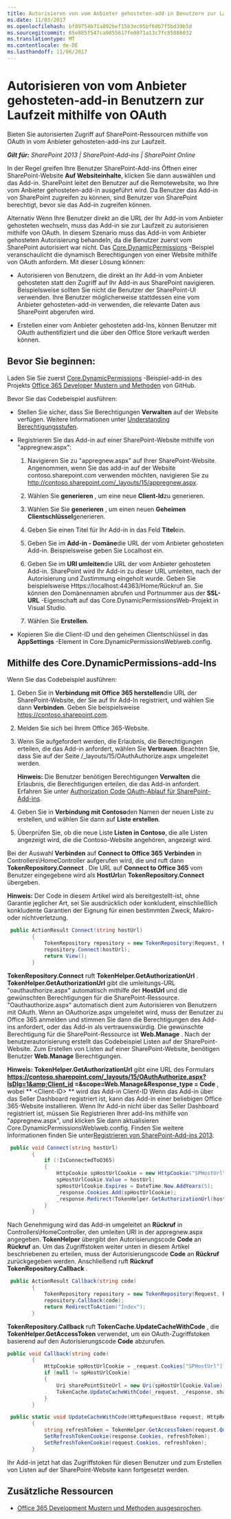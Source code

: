```yaml
---
title: Autorisieren von vom Anbieter gehosteten-add-in Benutzern zur Laufzeit mithilfe von OAuth
ms.date: 11/03/2017
ms.openlocfilehash: bf89754b71a892bef15b3ec05bf60b7f5bd39b5d
ms.sourcegitcommit: 65e885f547ca9055617fe0871a13c7fc85086032
ms.translationtype: MT
ms.contentlocale: de-DE
ms.lasthandoff: 11/06/2017
---
```

# <a name="authorize-provider-hosted-add-in-users-at-run-time-by-using-oauth"></a>Autorisieren von vom Anbieter gehosteten-add-in Benutzern zur Laufzeit mithilfe von OAuth

Bieten Sie autorisierten Zugriff auf SharePoint-Ressourcen mithilfe von OAuth in vom Anbieter gehosteten-add-ins zur Laufzeit.

_**Gilt für:** SharePoint 2013 | SharePoint-Add-ins | SharePoint Online_

In der Regel greifen Ihre Benutzer SharePoint-Add-ins Öffnen einer SharePoint-Website **Auf Websiteinhalte**, klicken Sie dann auswählen und das Add-in. SharePoint leitet den Benutzer auf die Remotewebsite, wo Ihre vom Anbieter gehosteten-add-in ausgeführt wird. Da Benutzer das Add-in von SharePoint zugreifen zu können, sind Benutzer von SharePoint berechtigt, bevor sie das Add-in zugreifen können.

Alternativ Wenn Ihre Benutzer direkt an die URL der Ihr Add-in vom Anbieter gehosteten wechseln, muss das Add-in sie zur Laufzeit zu autorisieren mithilfe von OAuth. In diesem Szenario muss das Add-in vom Anbieter gehosteten Autorisierung behandeln, da die Benutzer zuerst vom SharePoint autorisiert war nicht. Das [Core.DynamicPermissions](https://github.com/SharePoint/PnP/tree/dev/Samples/Core.DynamicPermissions) -Beispiel veranschaulicht die dynamisch Berechtigungen von einer Website mithilfe von OAuth anfordern.
Mit dieser Lösung können:

- Autorisieren von Benutzern, die direkt an Ihr Add-in vom Anbieter gehosteten statt den Zugriff auf Ihr Add-in aus SharePoint navigieren. Beispielsweise sollten Sie nicht die Benutzer der SharePoint-UI verwenden. Ihre Benutzer möglicherweise stattdessen eine vom Anbieter gehosteten-add-in verwenden, die relevante Daten aus SharePoint abgerufen wird.
    
- Erstellen einer vom Anbieter gehosteten add-Ins, können Benutzer mit OAuth authentifiziert und die über den Office Store verkauft werden können.
    
## <a name="before-you-begin"></a>Bevor Sie beginnen:

Laden Sie Sie zuerst [Core.DynamicPermissions](https://github.com/SharePoint/PnP/tree/dev/Samples/Core.DynamicPermissions) -Beispiel-add-in des Projekts [Office 365 Developer Mustern und Methoden](https://github.com/SharePoint/PnP/tree/dev) von GitHub.

Bevor Sie das Codebeispiel ausführen: 

- Stellen Sie sicher, dass Sie Berechtigungen **Verwalten** auf der Website verfügen. Weitere Informationen unter [Understanding Berechtigungsstufen](https://support.office.com/article/Understanding-permission-levels-87ECBB0E-6550-491A-8826-C075E4859848).
    
- Registrieren Sie das Add-in auf einer SharePoint-Website mithilfe von "appregnew.aspx": 
    
    1. Navigieren Sie zu "appregnew.aspx" auf Ihrer SharePoint-Website. Angenommen, wenn Sie das add-in auf der Website contoso.sharepoint.com verwenden möchten, navigieren Sie zu http://contoso.sharepoint.com/_layouts/15/appregnew.aspx.
    
    2. Wählen Sie **generieren** , um eine neue **Client-Id**zu generieren.
    
    3. Wählen Sie Sie **generieren** , um einen neuen **Geheimen Clientschlüssel**generieren. 
    
    4. Geben Sie einen Titel für Ihr Add-in in das Feld **Titel**ein.
    
    5. Geben Sie im **Add-in - Domäne**die URL der vom Anbieter gehosteten Add-in. Beispielsweise geben Sie Localhost ein. 
    
    6. Geben Sie im **URI umleiten**die URL der vom Anbieter gehosteten Add-in. SharePoint wird Ihr Add-in zu dieser URL umleiten, nach der Autorisierung und Zustimmung eingeholt wurde. Geben Sie beispielsweise Https://localhost:44363/Home/Rückruf an. Sie können den Domänennamen abrufen und Portnummer aus der **SSL-URL** -Eigenschaft auf das Core.DynamicPermissionsWeb-Projekt in Visual Studio.
    
    7. Wählen Sie **Erstellen**. 
    
- Kopieren Sie die Client-ID und den geheimen Clientschlüssel in das **AppSettings** -Element in Core.DynamicPermissionsWeb\web.config.

## <a name="using-the-coredynamicpermissions-add-in"></a>Mithilfe des Core.DynamicPermissions-add-Ins

Wenn Sie das Codebeispiel ausführen:

1. Geben Sie in **Verbindung mit Office 365 herstellen**die URL der SharePoint-Website, der Sie auf Ihr Add-In registriert, und wählen Sie dann **Verbinden**. Geben Sie beispielsweise https://contoso.sharepoint.com.
    
2. Melden Sie sich bei Ihrem Office 365-Website.
    
3. Wenn Sie aufgefordert werden, die Erlaubnis, die Berechtigungen erteilen, die das Add-in anfordert, wählen Sie **Vertrauen**. Beachten Sie, dass Sie auf der Seite /_layouts/15/OAuthAuthorize.aspx umgeleitet werden. 
    
    **Hinweis:**  Die Benutzer benötigen Berechtigungen **Verwalten** die Erlaubnis, die Berechtigungen erteilen, die das Add-in anfordert. Erfahren Sie unter [Authorization Code OAuth-Ablauf für SharePoint-Add-ins](http://msdn.microsoft.com/library/e89e91c7-ea39-49b9-af5a-7f047a7e2ab7%28Office.15%29.aspx).

4. Geben Sie in **Verbindung mit Contoso**den Namen der neuen Liste zu erstellen, und wählen Sie dann auf **Liste erstellen**.
    
5. Überprüfen Sie, ob die neue Liste **Listen in Contoso**, die alle Listen angezeigt wird, die die Contoso-Website angehören, angezeigt wird. 
    
Bei der Auswahl **Verbinden** auf **Connect to Office 365** **Verbinden** in Controllers\HomeController aufgerufen wird, die und ruft dann **TokenRepository.Connect** . Die URL auf **Connect to Office 365** vom Benutzer eingegebene wird als **HostUrl**an **TokenRepository.Connect** übergeben.

**Hinweis:**  Der Code in diesem Artikel wird als bereitgestellt-ist, ohne Garantie jeglicher Art, sei Sie ausdrücklich oder konkludent, einschließlich konkludente Garantien der Eignung für einen bestimmten Zweck, Makro- oder nichtverletzung.

```C#
 public ActionResult Connect(string hostUrl)
        {
            TokenRepository repository = new TokenRepository(Request, Response);
            repository.Connect(hostUrl);
            return View();            
        }
```

**TokenRepository.Connect** ruft **TokenHelper.GetAuthorizationUrl** . **TokenHelper.GetAuthorizationUrl** gibt die umleitungs-URL "oauthauthorize.aspx" automatisch mithilfe der **HostUrl** und die gewünschten Berechtigungen für die SharePoint-Ressource. "Oauthauthorize.aspx" automatisch dient zum Autorisieren von Benutzern mit OAuth. Wenn an OAuthorize.aspx umgeleitet wird, muss der Benutzer zu Office 365 anmelden und stimmen Sie dann die Berechtigungen des Add-ins anfordert, oder das Add-in als vertrauenswürdig. Die gewünschte Berechtigung für die SharePoint-Ressource ist **Web.Manage** . Nach der benutzerautorisierung erstellt das Codebeispiel Listen auf der SharePoint-Website. Zum Erstellen von Listen auf einer SharePoint-Website, benötigen Benutzer **Web.Manage** Berechtigungen.

**Hinweis:** **TokenHelper.GetAuthorizationUrl** gibt eine URL des Formulars **https://contoso.sharepoint.com/_layouts/15/OAuthAuthorize.aspx?IsDlg=1&amp;Client_id =<Client ID>&amp;scope=Web.Manage&amp;Response_type = Code** , wobei ** &lt;Client-ID&gt; ** wird das Add-in Client-ID Wenn das Add-in über das Seller Dashboard registriert ist, kann das Add-in einer beliebigen Office 365-Website installieren. Wenn Ihr Add-in nicht über das Seller Dashboard registriert ist, müssen Sie Registrieren Ihrer add-Ins mithilfe von "appregnew.aspx", und klicken Sie dann aktualisieren Core.DynamicPermissionsWeb\web.config. Finden Sie weitere Informationen finden Sie unter[Registrieren von SharePoint-Add-ins 2013](http://msdn.microsoft.com/library/be41a5dc-2af9-4fd9-bf4e-ad6dfa849524%28Office.15%29.aspx).

```C#
 public void Connect(string hostUrl)
        {
            if (!IsConnectedToO365)
            {
                HttpCookie spHostUrlCookie = new HttpCookie("SPHostUrl");
                spHostUrlCookie.Value = hostUrl;
                spHostUrlCookie.Expires = DateTime.Now.AddYears(5);
                _response.Cookies.Add(spHostUrlCookie);
                _response.Redirect(TokenHelper.GetAuthorizationUrl(hostUrl, "Web.Manage"));
            }
        }
```

Nach Genehmigung wird das Add-in umgeleitet an **Rückruf** in Controllers\HomeController, den umleiten URI in der appregnew.aspx angegeben. **TokenHelper** übergibt den Autorisierungscode **Code** an **Rückruf** an. Um das Zugriffstoken weiter unten in diesem Artikel beschriebenen zu erteilen, muss der Autorisierungscode **Code** an **Rückruf** zurückgegeben werden. Anschließend ruft **Rückruf** **TokenRepository.Callback** .

```C#
 public ActionResult Callback(string code)
        {
            TokenRepository repository = new TokenRepository(Request, Response);
            repository.Callback(code);
            return RedirectToAction("Index");
        }
```

**TokenRepository.Callback** ruft **TokenCache.UpdateCacheWithCode** , die **TokenHelper.GetAccessToken** verwendet, um ein OAuth-Zugriffstoken basierend auf den Autorisierungscode **Code** abzurufen.

```C#
public void Callback(string code)
        {
            HttpCookie spHostUrlCookie = _request.Cookies["SPHostUrl"];
            if (null != spHostUrlCookie)
            {
                Uri sharePointSiteUrl = new Uri(spHostUrlCookie.Value);
                TokenCache.UpdateCacheWithCode(_request, _response, sharePointSiteUrl);
            }
        }
```

```C#
 public static void UpdateCacheWithCode(HttpRequestBase request, HttpResponseBase response, Uri targetUri)
        {
            string refreshToken = TokenHelper.GetAccessToken(request.QueryString["code"], "00000003-0000-0ff1-ce00-000000000000", targetUri.Authority, TokenHelper.GetRealmFromTargetUrl(targetUri), new Uri(request.Url.GetLeftPart(UriPartial.Path))).RefreshToken;
            SetRefreshTokenCookie(response.Cookies, refreshToken);
            SetRefreshTokenCookie(request.Cookies, refreshToken);
        }
```

Ihr Add-in jetzt hat das Zugriffstoken für diesen Benutzer und zum Erstellen von Listen auf der SharePoint-Website kann fortgesetzt werden. 

## <a name="additional-resources"></a>Zusätzliche Ressourcen
<a name="bk_addresources"> </a>

- [Office 365 Development Mustern und Methoden ausgesprochen](Office-365-development-patterns-and-practices-solution-guidance.md).
    
